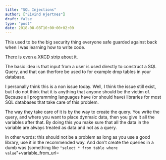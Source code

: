 ```yaml
---
title: "SQL Injections"
author: ["Eivind Hjertnes"]
draft: false
type: "post"
date: 2018-08-08T10:00:00+02:00
---
```


This used to be the big security thing everyone safe guarded against
back when I was learning how to write code.

[There is even a XKCD strip about it.](https://xkcd.com/327/)

The basic idea is that input from a user is used directly to construct a
SQL Query, and that can therfore be used to for example drop tables in
your database.

I personally think this is a non issue today. Well, I think the issue
still exist, but I do not think that it is anything that anyone should
be the victim of. Because all programming languages have (or should
have) libraries for most SQL databases that take care of this problem.

The way they take care of it is by the way to create the query. You
write the query, and where you want to place dynmaic data, then you give
it all the variables after that. By doing this you make sure that all
the data in the variable are always treated as data and not as a query.

In other words: this should not be a problem as long as you use a good
library, use it in the recommended way. And don't create the queries in
a dumb was (something like
`"select * from table where value`"+variable\_from\_url=
